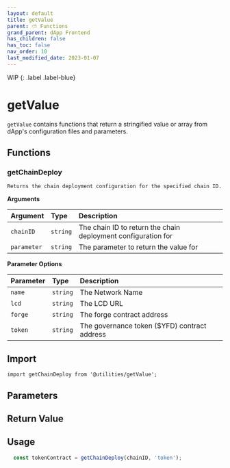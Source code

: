 ```yaml
---
layout: default
title: getValue
parent: ⛅ Functions
grand_parent: dApp Frontend
has_children: false
has_toc: false
nav_order: 10
last_modified_date: 2023-01-07
---
```


WIP
{: .label .label-blue}
# getValue

`getValue` contains functions that return a stringified value or array from dApp's configuration files and parameters.

## Functions

### getChainDeploy
    Returns the chain deployment configuration for the specified chain ID.

**Arguments**

| Argument | Type | Description |
| :--- | :--- | :--- |
| `chainID` | `string` | The chain ID to return the chain deployment configuration for |
| `parameter` | `string` | The parameter to return the value for |

**Parameter Options**

| Parameter | Type | Description |
| :--- | :--- | :--- |
| `name` | `string` | The Network Name |
| `lcd` | `string` | The LCD URL |
| `forge` | `string` | The forge contract address |
| `token` | `string` | The governance token ($YFD) contract address |

## Import

`import getChainDeploy from '@utilities/getValue';`

## Parameters


## Return Value


## Usage
```js
  const tokenContract = getChainDeploy(chainID, 'token');
```